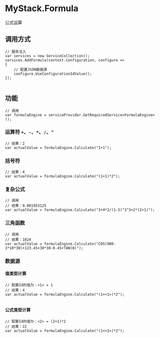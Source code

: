 # MyStack.Formula
 公式运算

## 调用方式
```
// 服务注入
var services = new ServiceCollection();
services.AddFormula(context.Configuration, configure =>
{
    // 配置JSON数据源
    configure.UseConfigurationIdValue();
});


```

## 功能
```
// 调用
var formulaEngine = serviceProvider.GetRequiredService<FormulaEngine>();
```


### 运算符 `+`、`-`、`*`、`/`、`^`
``` 
// 结果：2
var actualValue = formulaEngine.Calculate("1+1");
```


### 括号符

```
// 结果：4
var actualValue = formulaEngine.Calculate("(1+1)*2");
```

### 复杂公式

```
// 调用
// 结果：9.001953125
var actualValue = formulaEngine.Calculate("3+4*2/(1-5)^2^3+2*(2+1)");
```

### 三角函数
```
// 调用
// 结果：1024
var actualValue = formulaEngine.Calculate("COS(900-3*10*30)+123.45+30*30-0.45+TAN(0)");
```

### 数据源

#### 值类型计算

```
// 配置Id的值为：<1> = 1
// 结果：4
var actualValue = formulaEngine.Calculate("(1+<1>)*2");


```
#### 公式类型计算
```
// 配置Id的值为：<2> = (2+1)*2
// 结果：22
var actualValue = formulaEngine.Calculate("(1+<1>)*2");

```
